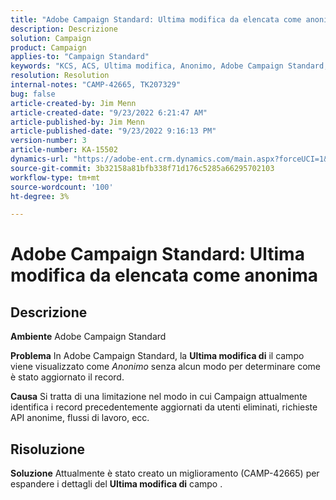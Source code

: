 ```yaml
---
title: "Adobe Campaign Standard: Ultima modifica da elencata come anonima"
description: Descrizione
solution: Campaign
product: Campaign
applies-to: "Campaign Standard"
keywords: "KCS, ACS, Ultima modifica, Anonimo, Adobe Campaign Standard, CAMP-42665"
resolution: Resolution
internal-notes: "CAMP-42665, TK207329"
bug: false
article-created-by: Jim Menn
article-created-date: "9/23/2022 6:21:47 AM"
article-published-by: Jim Menn
article-published-date: "9/23/2022 9:16:13 PM"
version-number: 3
article-number: KA-15502
dynamics-url: "https://adobe-ent.crm.dynamics.com/main.aspx?forceUCI=1&pagetype=entityrecord&etn=knowledgearticle&id=96cbbefd-073b-ed11-9db1-0022480866ad"
source-git-commit: 3b32158a81bfb338f71d176c5285a66295702103
workflow-type: tm+mt
source-wordcount: '100'
ht-degree: 3%

---
```


# Adobe Campaign Standard: Ultima modifica da elencata come anonima

## Descrizione


<b>Ambiente</b>
Adobe Campaign Standard

<b>Problema</b>
In Adobe Campaign Standard, la <b>Ultima modifica di</b> il campo viene visualizzato come *Anonimo* senza alcun modo per determinare come è stato aggiornato il record.

<b>Causa</b>
Si tratta di una limitazione nel modo in cui Campaign attualmente identifica i record precedentemente aggiornati da utenti eliminati, richieste API anonime, flussi di lavoro, ecc.


## Risoluzione


<b>Soluzione</b>
Attualmente è stato creato un miglioramento (CAMP-42665) per espandere i dettagli del <b>Ultima modifica di</b> campo .
